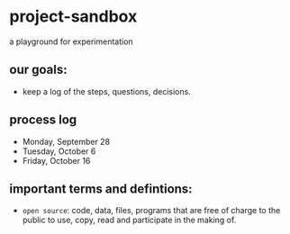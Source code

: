 # project-sandbox
a playground for experimentation

## our goals:
- keep a log of the steps, questions, decisions.


## process log

- Monday, September 28
- Tuesday, October 6
- Friday, October 16

## important terms and defintions:

- `open source`: code, data, files, programs that are free of charge to the public to use, copy, read and participate in the making of.
